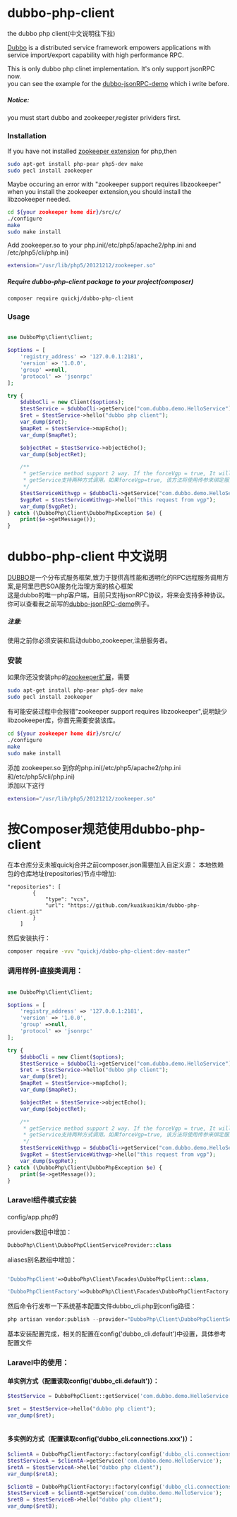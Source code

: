 # dubbo-php-client
the dubbo php client(中文说明往下拉)

[Dubbo](https://github.com/alibaba/dubbo) is a distributed service framework empowers applications with service import/export capability with high performance RPC.  

This is only dubbo php clinet implementation. It's only support jsonRPC now.  
you can see the example for the [dubbo-jsonRPC-demo](https://github.com/quickj/dubbo_jsonrpc_demo) which i write before.  
##### Notice:  
you must start dubbo and zookeeper,register prividers first.  
### Installation  
If you have not installed [zookeeper extension](http://pecl.php.net/package/zookeeper) for php,then
```bash
sudo apt-get install php-pear php5-dev make  
sudo pecl install zookeeper
```  
Maybe occuring an error with "zookeeper support requires libzookeeper" when you install the zookeeper extension,you should install the libzookeeper needed.
```bash
cd ${your zookeeper home dir}/src/c/
./configure
make
sudo make install
```
Add zookeeper.so to your php.ini(/etc/php5/apache2/php.ini and /etc/php5/cli/php.ini)  
```bash
extension="/usr/lib/php5/20121212/zookeeper.so"  
```  

##### Require dubbo-php-client package to your project(composer)
```bash
composer require quickj/dubbo-php-client
```  

### Usage
```php

use DubboPhp\Client\Client;

$options = [
    'registry_address' => '127.0.0.1:2181',
    'version' => '1.0.0',
    'group' =>null,
    'protocol' => 'jsonrpc'
];

try {
    $dubboCli = new Client($options);
    $testService = $dubboCli->getService("com.dubbo.demo.HelloService");
    $ret = $testService->hello("dubbo php client");
    var_dump($ret);
    $mapRet = $testService->mapEcho();
    var_dump($mapRet);

    $objectRet = $testService->objectEcho();
    var_dump($objectRet);

    /**
     * getService method support 2 way. If the forceVgp = true, It will assign the function parameter to service version,group and protocol. Default way is assign the $options configs to these.
     * getService支持两种方式调用。如果forceVgp=true, 该方法将使用传参来绑定服务的版本号，组和协议。默认方式是使用$options数组里的配置绑定。
     */
    $testServiceWithvgp = $dubboCli->getService("com.dubbo.demo.HelloService","1.0.0",null, $forceVgp = true);
    $vgpRet = $testServiceWithvgp->hello("this request from vgp");
    var_dump($vgpRet);
} catch (\DubboPhp\Client\DubboPhpException $e) {
    print($e->getMessage());
}

```


# dubbo-php-client 中文说明
[DUBBO](https://github.com/alibaba/dubbo)是一个分布式服务框架,致力于提供高性能和透明化的RPC远程服务调用方案,是阿里巴巴SOA服务化治理方案的核心框架  
这是dubbo的唯一php客户端，目前只支持jsonRPC协议，将来会支持多种协议。你可以查看我之前写的[dubbo-jsonRPC-demo](https://github.com/quickj/dubbo_jsonrpc_demo)例子。  
##### 注意:  
使用之前你必须安装和启动dubbo,zookeeper,注册服务者。  

### 安装
如果你还没安装php的[zookeeper扩展](http://pecl.php.net/package/zookeeper)，需要
```bash
sudo apt-get install php-pear php5-dev make  
sudo pecl install zookeeper
```  

有可能安装过程中会报错"zookeeper support requires libzookeeper",说明缺少libzookeeper库，你首先需要安装该库。  
```bash
cd ${your zookeeper home dir}/src/c/
./configure
make
sudo make install
```
添加 zookeeper.so 到你的php.ini(/etc/php5/apache2/php.ini和/etc/php5/cli/php.ini)    
添加以下这行
```bash
extension="/usr/lib/php5/20121212/zookeeper.so"
```  

# 按Composer规范使用dubbo-php-client

在本仓库分支未被quickj合并之前composer.json需要加入自定义源：
本地依赖包的仓库地址(repositories)节点中增加:

```
"repositories": [
        {
            "type": "vcs",
            "url": "https://github.com/kuaikuaikim/dubbo-php-client.git"
        }
    ]

```

然后安装执行：

```bash
composer require -vvv "quickj/dubbo-php-client:dev-master"

```


### 调用样例-直接类调用：

```php

use DubboPhp\Client\Client;

$options = [
    'registry_address' => '127.0.0.1:2181',
    'version' => '1.0.0',
    'group' =>null,
    'protocol' => 'jsonrpc'
];

try {
    $dubboCli = new Client($options);
    $testService = $dubboCli->getService("com.dubbo.demo.HelloService");
    $ret = $testService->hello("dubbo php client");
    var_dump($ret);
    $mapRet = $testService->mapEcho();
    var_dump($mapRet);

    $objectRet = $testService->objectEcho();
    var_dump($objectRet);

    /**
     * getService method support 2 way. If the forceVgp = true, It will assign the function parameter to service version,group and protocol. Default way is assign the $options configs to these.
     * getService支持两种方式调用。如果forceVgp=true, 该方法将使用传参来绑定服务的版本号，组和协议。默认方式是使用$options数组里的配置绑定。
     */
    $testServiceWithvgp = $dubboCli->getService("com.dubbo.demo.HelloService","1.0.0",null, $forceVgp = true);
    $vgpRet = $testServiceWithvgp->hello("this request from vgp");
    var_dump($vgpRet);
} catch (\DubboPhp\Client\DubboPhpException $e) {
    print($e->getMessage());
}

```

### Laravel组件模式安装

config/app.php的

providers数组中增加：

```php
DubboPhp\Client\DubboPhpClientServiceProvider::class
```

aliases别名数组中增加：

```php

'DubboPhpClient'=>DubboPhp\Client\Facades\DubboPhpClient::class,

'DubboPhpClientFactory'=>DubboPhp\Client\Facades\DubboPhpClientFactory::class,

```


然后命令行发布一下系统基本配置文件dubbo_cli.php到config路径：

```php
php artisan vendor:publish --provider="DubboPhp\Client\DubboPhpClientServiceProvider"

```

基本安装配置完成，相关的配置在config('dubbo_cli.default')中设置，具体参考配置文件


### Laravel中的使用：

#### 单实例方式（配置读取config('dubbo_cli.default')）：

```php
$testService = DubboPhpClient::getService('com.dubbo.demo.HelloService');

$ret = $testService->hello("dubbo php client");
var_dump($ret);
    
```

#### 多实例的方式（配置读取config('dubbo_cli.connections.xxx')）：

```php
$clientA = DubboPhpClientFactory::factory(config('dubbo_cli.connections.xxxA'));
$testServiceA = $clientA->getService('com.dubbo.demo.HelloService');
$retA = $testServiceA->hello("dubbo php client");
var_dump($retA);

$clientB = DubboPhpClientFactory::factory(config('dubbo_cli.connections.xxxB'));
$testServiceB = $clientB->getService('com.dubbo.demo.HelloService');
$retB = $testServiceB->hello("dubbo php client");
var_dump($retB);

```
